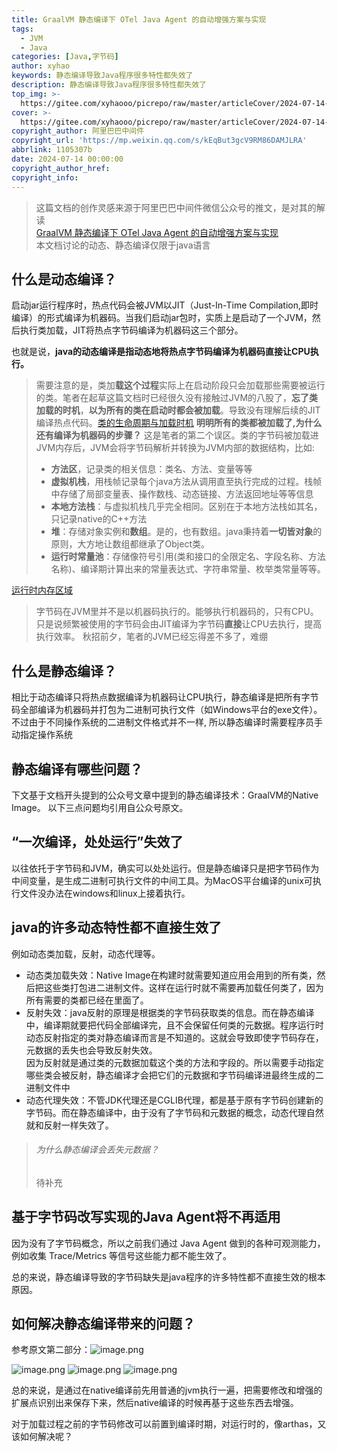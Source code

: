 ```yaml
---
title: GraalVM 静态编译下 OTel Java Agent 的自动增强方案与实现
tags:
  - JVM
  - Java
categories: [Java,字节码]
author: xyhao
keywords: 静态编译导致Java程序很多特性都失效了
description: 静态编译导致Java程序很多特性都失效了
top_img: >-
  https://gitee.com/xyhaooo/picrepo/raw/master/articleCover/2024-07-14-GraalVM.png
cover: >-
  https://gitee.com/xyhaooo/picrepo/raw/master/articleCover/2024-07-14-GraalVM.png
copyright_author: 阿里巴巴中间件
copyright_url: 'https://mp.weixin.qq.com/s/kEqBut3gcV9RM86DAMJLRA'
abbrlink: 1105307b
date: 2024-07-14 00:00:00
copyright_author_href:
copyright_info:
---
```


> 这篇文档的创作灵感来源于阿里巴巴中间件微信公众号的推文，是对其的解读  
> [GraalVM 静态编译下 OTel Java Agent 的自动增强方案与实现](https://mp.weixin.qq.com/s/kEqBut3gcV9RM86DAMJLRA)  
> 本文档讨论的动态、静态编译仅限于java语言  

## 什么是动态编译？
启动jar运行程序时，热点代码会被JVM以JIT（Just-In-Time Compilation,即时编译）的形式编译为机器码。当我们启动jar包时，实质上是启动了一个JVM，然后执行类加载，JIT将热点字节码编译为机器码这三个部分。

也就是说，**java的动态编译是指动态地将热点字节码编译为机器码直接让CPU执行。**

> 需要注意的是，类加**载这个过程**实际上在启动阶段只会加载那些需要被运行的类。笔者在起草这篇文档时已经很久没有接触过JVM的八股了，**忘了类加载的时机**，**以为所有的类在启动时都会被加载**。导致没有理解后续的JIT编译热点代码。[类的生命周期与加载时机](https://www.yuque.com/u41117719/xd1qgc/iqfmoe9tpnstvw0i)
> **明明所有的类都被加载了,为什么还有编译为机器码的步骤？**
> 这是笔者的第二个误区。类的字节码被加载进JVM内存后，JVM会将字节码解析并转换为JVM内部的数据结构，比如:
> - **方法区**，记录类的相关信息：类名、方法、变量等等
> - **虚拟机栈**，用栈帧记录每个java方法从调用直至执行完成的过程。栈帧中存储了局部变量表、操作数栈、动态链接、方法返回地址等等信息
> - **本地方法栈**：与虚拟机栈几乎完全相同。区别在于本地方法栈如其名，只记录native的C++方法
> - **堆**：存储对象实例和**数组**。是的，也有数组。java秉持着**一切皆对象**的原则，大方地让数组都继承了Object类。
> - **运行时常量池**：存储像符号引用(类和接口的全限定名、字段名称、方法名称)、编译期计算出来的常量表达式、字符串常量、枚举类常量等等。

[运行时内存区域](https://www.yuque.com/u41117719/xd1qgc/hreiiqh4texe9z9m)
> 字节码在JVM里并不是以机器码执行的。能够执行机器码的，只有CPU。
> 只是说频繁被使用的字节码会由JIT编译为字节码**直接**让CPU去执行，提高执行效率。
> 秋招前夕，笔者的JVM已经忘得差不多了，难绷


## 什么是静态编译？
相比于动态编译只将热点数据编译为机器码让CPU执行，静态编译是把所有字节码全部编译为机器码并打包为二进制可执行文件（如Windows平台的exe文件）。
不过由于不同操作系统的二进制文件格式并不一样, 所以静态编译时需要程序员手动指定操作系统


## 静态编译有哪些问题？
下文基于文档开头提到的公众号文章中提到的静态编译技术：GraalVM的Native Image。
以下三点问题均引用自公众号原文。
## “一次编译，处处运行”失效了
以往依托于字节码和JVM，确实可以处处运行。但是静态编译只是把字节码作为中间变量，是生成二进制可执行文件的中间工具。为MacOS平台编译的unix可执行文件没办法在windows和linux上接着执行。

## java的许多动态特性都不直接生效了
例如动态类加载，反射，动态代理等。

- 动态类加载失效：Native Image在构建时就需要知道应用会用到的所有类，然后把这些类打包进二进制文件。这样在运行时就不需要再加载任何类了，因为所有需要的类都已经在里面了。
- 反射失效：java反射的原理是根据类的字节码获取类的信息。而在静态编译中，编译期就要把代码全部编译完，且不会保留任何类的元数据。程序运行时动态反射指定的类对静态编译而言是不知道的。这就会导致即使字节码存在，元数据的丢失也会导致反射失效。<br>因为反射就是通过类的元数据加载这个类的方法和字段的。所以需要手动指定哪些类会被反射，静态编译才会把它们的元数据和字节码编译进最终生成的二进制文件中
- 动态代理失效：不管JDK代理还是CGLIB代理，都是基于原有字节码创建新的字节码。而在静态编译中，由于没有了字节码和元数据的概念，动态代理自然就和反射一样失效了。

> ###### 为什么静态编译会丢失元数据？
> 待补充

## 基于字节码改写实现的Java Agent将不再适用
因为没有了字节码概念，所以之前我们通过 Java Agent 做到的各种可观测能力，例如收集 Trace/Metrics 等信号这些能力都不能生效了。


总的来说，静态编译导致的字节码缺失是java程序的许多特性都不直接生效的根本原因。

## 如何解决静态编译带来的问题？
参考原文第二部分：![image.png](https://gitee.com/xyhaooo/picrepo/raw/master/articleSource/2024-07-14-GraalVM/img.png)

![image.png](https://gitee.com/xyhaooo/picrepo/raw/master/articleSource/2024-07-14-GraalVM/img_1.png)
![image.png](https://gitee.com/xyhaooo/picrepo/raw/master/articleSource/2024-07-14-GraalVM/img_2.png)
![image.png](https://gitee.com/xyhaooo/picrepo/raw/master/articleSource/2024-07-14-GraalVM/img_3.png)


总的来说，是通过在native编译前先用普通的jvm执行一遍，把需要修改和增强的扩展点识别出来保存下来，然后native编译的时候再基于这些东西去增强。

对于加载过程之前的字节码修改可以前置到编译时期，对运行时的，像arthas，又该如何解决呢？
